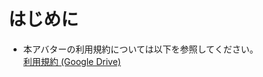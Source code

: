 # はじめに
- 本アバターの利用規約については以下を参照してください。  
  [利用規約 (Google Drive)](https://drive.google.com/drive/folders/1Vjjk0f_nv2iNtuyAVXBnhBO78pUrB8gx?usp=drive_link)